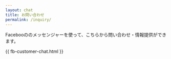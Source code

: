```yaml
---
layout: chat
title: お問い合わせ
permalink: /inquiry/
---
```


Facebooののメッセンジャーを使って、こちらから問い合わせ・情報提供ができます。

{{ fb-customer-chat.html }}

